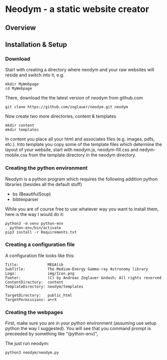 # Neodym - a static website creator

## Overview




## Installation & Setup

### Download

Start with creating a directory where neodym and your raw websites will reside and switch into it, e.g.

```
mkdir MyWebpage
cd MyWebpage
```

There, download the the latest version of neodym from github.com

```
git clone https://github.com/zoglauer/neodym.git neodym
```

Now create two more directories, content & templates

```
mkdir content
mkdir templates
```

In content you place all your html and associates files (e.g. images, pdfs, etc.).
Into template you copy some of the template files which determine the layout of your website, start with neodym.js, neodym-fill.css and nedym-mobile.css from the template directory in the neodym directory.

### Creating the python environment

Neodym is a python program which requires the following addition python libraries (besides all the default stuff)

* bs (BeautifulSoup)
* bibtexparser

While you are of course free to use whatever way you want to install them, here is the way I would do it:


```
python3 -m venv python-env
. python-env/bin/activate
pip3 install -r Requirements.txt
```

### Creating a configuration file

A configuration file looks like this:

```
Title:             MEGAlib
SubTitle:          The Medium-Energy Gamma-ray Astronomy library
Logo:              img/Icon.png
Footer:            (C) by Andreas Zoglauer &ndash; All rights reserved
ContentDirectory:  content
TemplateDirectory: neodym/templates

TargetDirectory:   public_html
TargetPermissions: a+rX
```

### Creating the webpages

First, make sure you are in your python environment (assuming use setup python the way I suggested). You will see that you command prompt is preceeded by something like "(python-env)",

The just run neodym:

```
python3 neodym/neodym.py
```





